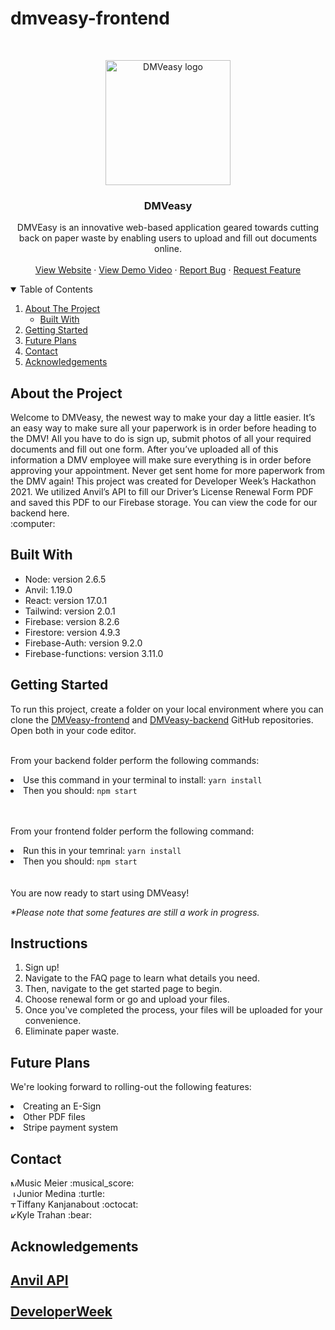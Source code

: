 # dmveasy-frontend

<br />
<p align="center">
  <a href="https://trash-panda-shehacks.web.app/">
    <img src="https://i.imgur.com/s46tITR.png" alt="DMVeasy logo" width="auto" height="200">
  </a>
  <h3 align="center">DMVeasy</h3>
  <p align="center">
    DMVEasy is an innovative web-based application geared towards cutting back on paper waste by enabling users to upload and fill out documents online. 
    <br />
    <br />
    <a href="https://trash-panda-shehacks.web.app/">View Website</a>
    ·
    <a href="https://www.youtube.com/watch?v=-CKjlRJCqoM&feature=youtu.be">View Demo Video</a>
    ·
    <a href="https://github.com/MusicMeier/DMVeasy-backend/issues">Report Bug</a>
    ·
    <a href="https://github.com/tiffanynk/trash-panda-fe/issues">Request Feature</a>
  </p>
</p>
<!-- TABLE OF CONTENTS -->
<details open="open">
  <summary>Table of Contents</summary>
  <ol>
    <li>
      <a href="#about-the-project">About The Project</a>
      <ul>
        <li><a href="#built-with">Built With</a></li>
      </ul>
    </li>
    <li>
      <a href="#getting-started">Getting Started</a>
    </li>
    <li><a href="#future-plans">Future Plans</a></li>
    <li><a href="#contact">Contact</a></li>
    <li><a href="#acknowledgements">Acknowledgements</a></li>
  </ol>
</details>

<h2>About the Project</h2>
<p>
  Welcome to DMVeasy, the newest way to make your day a little easier. It’s an easy way to make sure all your paperwork is in order before heading to the DMV! All you have to do is sign up, submit photos of all your required documents and fill out one form. After you’ve uploaded all of this information a DMV employee will make sure everything is in order before approving your appointment. Never get sent home for more paperwork from the DMV again!
  This project was created for Developer Week’s Hackathon 2021. We utilized Anvil’s API to fill our Driver’s License Renewal Form PDF and saved this PDF to our Firebase storage. You can view the code for our backend here.
<br>:computer:</br>
</p>

<h2>Built With</h2>

<ul>
 <li>Node: version 2.6.5</li>
 <li>Anvil: 1.19.0</li>
 <li>React: version 17.0.1</li>
 <li>Tailwind: version 2.0.1</li>
 <li>Firebase: version 8.2.6</li>
 <li>Firestore: version 4.9.3</li>
 <li>Firebase-Auth: version 9.2.0</li>
 <li>Firebase-functions: version 3.11.0</li>
</ul>

<h2>Getting Started</h2>
To run this project, create a folder on your local environment where you can clone the <a href="https://github.com/sydneygold/dmveasy-frontend">DMVeasy-frontend</a> and <a href="https://github.com/MusicMeier/DMVeasy-backend">DMVeasy-backend</a> GitHub repositories. Open both in your code editor.<br><br>

From your backend folder perform the following commands:<br>
<li>Use this command in your terminal to install: <code>yarn install</code></li>
<li>Then you should: <code>npm start</code></li><br></br>

From your frontend folder perform the following command: <br>
<li>Run this in your temrinal: <code>yarn install</code></li>
<li>Then you should: <code>npm start</code></li><br></br>
You are now ready to start using DMVeasy!<br>

<i>*Please note that some features are still a work in progress.</i>

<h2>Instructions</h2>
<ol>
 <li>Sign up!</li>
 <li>Navigate to the FAQ page to learn what details you need.</li>
 <li>Then, navigate to the get started page to begin.</li>
 <li>Choose renewal form or go and upload your files.</li>
 <li>Once you've completed the process, your files will be uploaded for your convenience.</li>
 <li>Eliminate paper waste.</li>
</ol>

<h2>Future Plans</h2>

We're looking forward to rolling-out the following features:
<li>Creating an E-Sign</li>
<li>Other PDF files</li>
<li>Stripe payment system</li>

 <h2>Contact</h2>
<a href="https://www.linkedin.com/in/musicmeier/"><img src="https://user-images.githubusercontent.com/68958970/97038321-a07f9600-1538-11eb-90f4-baa2d81a0664.png" alt="Music Meier" style="width:10px;height:10px;"></a>Music Meier :musical_score:<br>
<a href="https://www.linkedin.com/in/jrmedina1412/"><img src="https://user-images.githubusercontent.com/68958970/97038321-a07f9600-1538-11eb-90f4-baa2d81a0664.png" alt="Junior Medina" style="width:10px;height:10px;"></a>Junior Medina :turtle:<br>
<a href="https://www.linkedin.com/in/tiffany-kanjanabout"><img src="https://user-images.githubusercontent.com/68958970/97038321-a07f9600-1538-11eb-90f4-baa2d81a0664.png" alt="Tiffany Kanjanabout" style="width:10px;height:10px;"></a>Tiffany Kanjanabout :octocat:<br>
<a href="https://www.linkedin.com/in/kyletrahan/"><img src="https://user-images.githubusercontent.com/68958970/97038321-a07f9600-1538-11eb-90f4-baa2d81a0664.png" alt="Kyle Trahan" style="width:10px;height:10px;"></a>Kyle Trahan :bear:<br>

<h2>Acknowledgements<h2>
  <a href="https://www.useanvil.com/">Anvil API</a>
  <br></br>
  <a href="https://www.developerweek.com/">DeveloperWeek</a>
